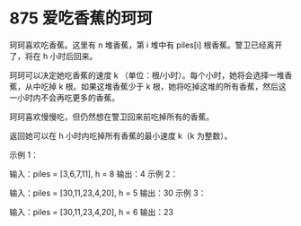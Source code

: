 # 875 爱吃香蕉的珂珂
珂珂喜欢吃香蕉。这里有 n 堆香蕉，第 i 堆中有 piles[i] 根香蕉。警卫已经离开了，将在 h 小时后回来。

珂珂可以决定她吃香蕉的速度 k （单位：根/小时）。每个小时，她将会选择一堆香蕉，从中吃掉 k 根。如果这堆香蕉少于 k 根，她将吃掉这堆的所有香蕉，然后这一小时内不会再吃更多的香蕉。  

珂珂喜欢慢慢吃，但仍然想在警卫回来前吃掉所有的香蕉。

返回她可以在 h 小时内吃掉所有香蕉的最小速度 k（k 为整数）。

 

示例 1：

输入：piles = [3,6,7,11], h = 8
输出：4
示例 2：

输入：piles = [30,11,23,4,20], h = 5
输出：30
示例 3：

输入：piles = [30,11,23,4,20], h = 6
输出：23
 